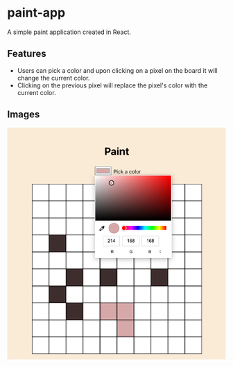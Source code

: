 # paint-app

A simple paint application created in React. 

## Features
- Users can pick a color and upon clicking on a pixel on the board it will change the current color. 
- Clicking on the previous pixel will replace the pixel's color with the current color.


## Images
![](public/screenshot1.png)
